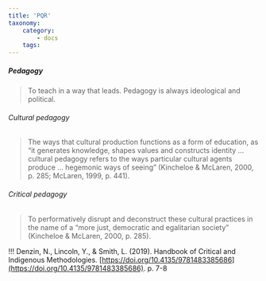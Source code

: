 ```yaml
---
title: 'PQR'
taxonomy:
    category:
        - docs
    tags:
---
```


##### Pedagogy
> To teach in a way that leads. Pedagogy is always ideological and political.

###### Cultural pedagogy
> The ways that cultural production functions as a form of education, as “it generates knowledge, shapes values and constructs identity … cultural pedagogy refers to the ways particular cultural agents produce … hegemonic ways of seeing” (Kincheloe & McLaren, 2000, p. 285; McLaren, 1999, p. 441).

###### Critical pedagogy
> To performatively disrupt and deconstruct these cultural practices in the name of a “more just, democratic and egalitarian society” (Kincheloe & McLaren, 2000, p. 285).

!!! Denzin, N., Lincoln, Y., & Smith, L. (2019). Handbook of Critical and Indigenous Methodologies. [https://doi.org/10.4135/9781483385686](https://doi.org/10.4135/9781483385686). p. 7-8
